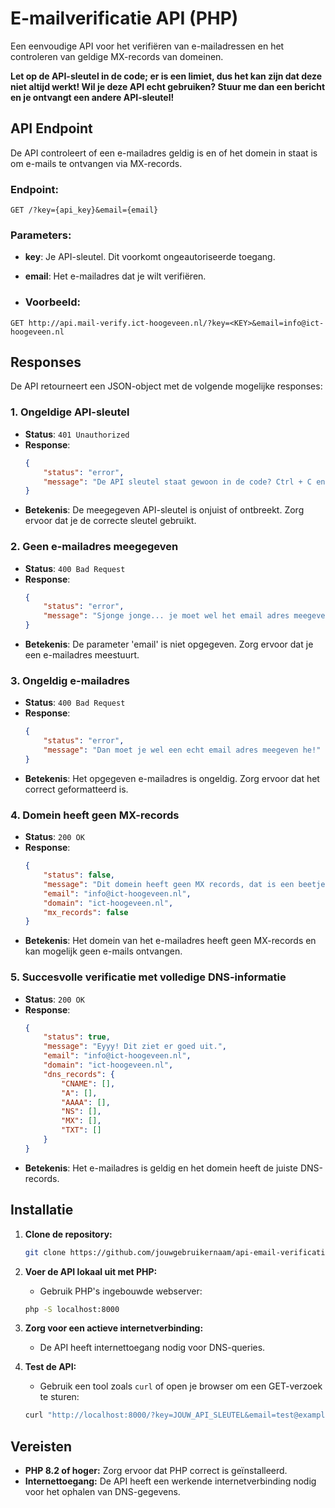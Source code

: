 # E-mailverificatie API (PHP)
Een eenvoudige API voor het verifiëren van e-mailadressen en het controleren van geldige MX-records van domeinen.

**Let op de API-sleutel in de code; er is een limiet, dus het kan zijn dat deze niet altijd werkt! Wil je deze API echt gebruiken? Stuur me dan een bericht en je ontvangt een andere API-sleutel!**

## API Endpoint
De API controleert of een e-mailadres geldig is en of het domein in staat is om e-mails te ontvangen via MX-records.

### Endpoint:
```http
GET /?key={api_key}&email={email}
```

### Parameters:
- **key**: Je API-sleutel. Dit voorkomt ongeautoriseerde toegang.
- **email**: Het e-mailadres dat je wilt verifiëren.

- ### Voorbeeld:
```http
GET http://api.mail-verify.ict-hoogeveen.nl/?key=<KEY>&email=info@ict-hoogeveen.nl
```

## Responses
De API retourneert een JSON-object met de volgende mogelijke responses:

### 1. Ongeldige API-sleutel
- **Status**: `401 Unauthorized`
- **Response**:
    ```json
    {
        "status": "error",
        "message": "De API sleutel staat gewoon in de code? Ctrl + C en Ctrl + V is niet zo moeilijk he!"
    }
    ```
- **Betekenis**: De meegegeven API-sleutel is onjuist of ontbreekt. Zorg ervoor dat je de correcte sleutel gebruikt.

### 2. Geen e-mailadres meegegeven
- **Status**: `400 Bad Request`
- **Response**:
    ```json
    {
        "status": "error",
        "message": "Sjonge jonge... je moet wel het email adres meegeven he!"
    }
    ```
- **Betekenis**: De parameter 'email' is niet opgegeven. Zorg ervoor dat je een e-mailadres meestuurt.

### 3. Ongeldig e-mailadres
- **Status**: `400 Bad Request`
- **Response**:
    ```json
    {
        "status": "error",
        "message": "Dan moet je wel een echt email adres meegeven he!"
    }
    ```
- **Betekenis**: Het opgegeven e-mailadres is ongeldig. Zorg ervoor dat het correct geformatteerd is.

### 4. Domein heeft geen MX-records
- **Status**: `200 OK`
- **Response**:
    ```json
    {
        "status": false,
        "message": "Dit domein heeft geen MX records, dat is een beetje jammer he!",
        "email": "info@ict-hoogeveen.nl",
        "domain": "ict-hoogeveen.nl",
        "mx_records": false
    }
    ```
- **Betekenis**: Het domein van het e-mailadres heeft geen MX-records en kan mogelijk geen e-mails ontvangen.

### 5. Succesvolle verificatie met volledige DNS-informatie
- **Status**: `200 OK`
- **Response**:
    ```json
    {
        "status": true,
        "message": "Eyyy! Dit ziet er goed uit.",
        "email": "info@ict-hoogeveen.nl",
        "domain": "ict-hoogeveen.nl",
        "dns_records": {
            "CNAME": [],
            "A": [],
            "AAAA": [],
            "NS": [],
            "MX": [],
            "TXT": []
        }
    }
    ```
- **Betekenis**: Het e-mailadres is geldig en het domein heeft de juiste DNS-records.

## Installatie

1. **Clone de repository:**
    ```bash
    git clone https://github.com/jouwgebruikernaam/api-email-verification.git
    ```

2. **Voer de API lokaal uit met PHP:**
    - Gebruik PHP's ingebouwde webserver:
    ```bash
    php -S localhost:8000
    ```

3. **Zorg voor een actieve internetverbinding:**
    - De API heeft internettoegang nodig voor DNS-queries.

4. **Test de API:**
    - Gebruik een tool zoals `curl` of open je browser om een GET-verzoek te sturen:
    ```bash
    curl "http://localhost:8000/?key=JOUW_API_SLEUTEL&email=test@example.com"
    ```

## Vereisten

- **PHP 8.2 of hoger:** Zorg ervoor dat PHP correct is geïnstalleerd.
- **Internettoegang:** De API heeft een werkende internetverbinding nodig voor het ophalen van DNS-gegevens.
